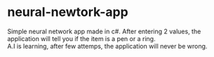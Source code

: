 # neural-newtork-app
Simple neural network app made in c#. After entering 2 values, the application will tell you if the item is a pen or a ring. <br>
A.I is learning, after few attemps, the application will never be wrong.
